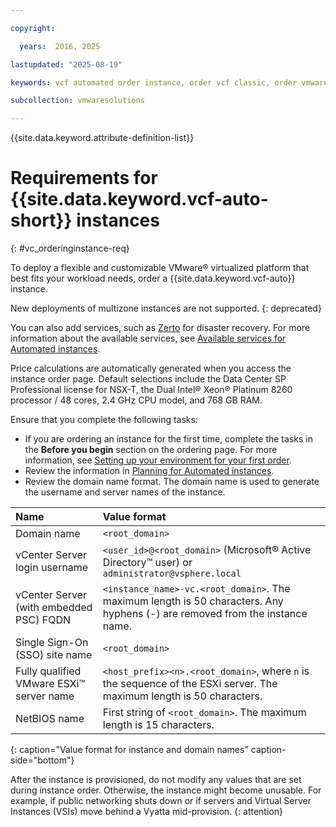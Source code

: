 ```yaml
---

copyright:

  years:  2016, 2025

lastupdated: "2025-08-19"

keywords: vcf automated order instance, order vcf classic, order vmware cloud foundation instance

subcollection: vmwaresolutions

---
```


{{site.data.keyword.attribute-definition-list}}

# Requirements for {{site.data.keyword.vcf-auto-short}} instances
{: #vc_orderinginstance-req}

To deploy a flexible and customizable VMware® virtualized platform that best fits your workload needs, order a {{site.data.keyword.vcf-auto}} instance.

New deployments of multizone instances are not supported.
{: deprecated}

You can also add services, such as [Zerto](/docs/vmwaresolutions?topic=vmwaresolutions-addingzertodr) for disaster recovery. For more information about the available services, see [Available services for Automated instances](/docs/vmwaresolutions?topic=vmwaresolutions-vc_addingservices#vc_addingservices-available-services).

Price calculations are automatically generated when you access the instance order page. Default selections include the Data Center SP Professional license for NSX-T, the Dual Intel® Xeon® Platinum 8260 processor / 48 cores, 2.4 GHz CPU model, and 768 GB RAM.

Ensure that you complete the following tasks:
* If you are ordering an instance for the first time, complete the tasks in the **Before you begin** section on the ordering page. For more information, see [Setting up your environment for your first order](/docs/vmwaresolutions?topic=vmwaresolutions-completing_checklist).
* Review the information in [Planning for Automated instances](/docs/vmwaresolutions?topic=vmwaresolutions-vc_planning).
* Review the domain name format. The domain name is used to generate the username and server names of the instance.

| Name        | Value format |
|:------------|:------------ |
| Domain name | `<root_domain>` |  
| vCenter Server login username | `<user_id>@<root_domain>` (Microsoft® Active Directory™ user) or `administrator@vsphere.local` |
| vCenter Server (with embedded PSC) FQDN | `<instance_name>-vc.<root_domain>`. The maximum length is 50 characters. Any hyphens (-) are removed from the instance name. |
| Single Sign-On (SSO) site name | `<root_domain>` |
| Fully qualified VMware ESXi™ server name | `<host_prefix><n>.<root_domain>`, where `n` is the sequence of the ESXi server. The maximum length is 50 characters. |
| NetBIOS name | First string of `<root_domain>`. The maximum length is 15 characters. |
{: caption="Value format for instance and domain names" caption-side="bottom"}

After the instance is provisioned, do not modify any values that are set during instance order. Otherwise, the instance might become unusable. For example, if public networking shuts down or if servers and Virtual Server Instances (VSIs) move behind a Vyatta mid-provision.
{: attention}
